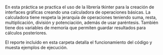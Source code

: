 En esta práctica se practica el uso de la librería tkinter para la creación de interfaces gráficas creando una calculadora de operaciones básicas. La calculadora tiene respeta la jerarquía de operaciones teniendo suma, resta, multiplicación, división y potenciación, además de usar paréntesis. También tiene dos variables de memoria que permiten guardar resultados para cálculos posteriores.

El reporte incluido en esta carpeta detalla el funcionamiento del código y muesta ejemplos de ejecución.